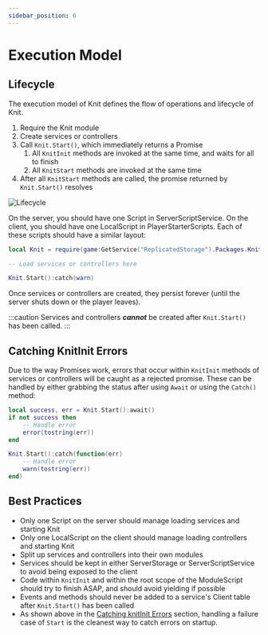 ```yaml
---
sidebar_position: 6
---
```


# Execution Model

## Lifecycle

The execution model of Knit defines the flow of operations and lifecycle of Knit.

1. Require the Knit module
1. Create services or controllers
1. Call `Knit.Start()`, which immediately returns a Promise
	1. All `KnitInit` methods are invoked at the same time, and waits for all to finish
	1. All `KnitStart` methods are invoked at the same time
1. After all `KnitStart` methods are called, the promise returned by `Knit.Start()` resolves

![Lifecycle](/lifecycle.svg)

On the server, you should have one Script in ServerScriptService. On the client, you should have one LocalScript in PlayerStarterScripts. Each of these scripts should have a similar layout:

```lua
local Knit = require(game:GetService("ReplicatedStorage").Packages.Knit)

-- Load services or controllers here

Knit.Start():catch(warn)
```

Once services or controllers are created, they persist forever (until the server shuts down or the player leaves).

:::caution
Services and controllers **_cannot_** be created after `Knit.Start()` has been called.
:::

## Catching KnitInit Errors
Due to the way Promises work, errors that occur within `KnitInit` methods of services or controllers will be caught as a rejected promise. These can be handled by either grabbing the status after using `Await` or using the `Catch()` method:

```lua
local success, err = Knit.Start():await()
if not success then
	-- Handle error
	error(tostring(err))
end
```

```lua
Knit.Start():catch(function(err)
	-- Handle error
	warn(tostring(err))
end)
```

## Best Practices
- Only one Script on the server should manage loading services and starting Knit
- Only one LocalScript on the client should manage loading controllers and starting Knit
- Split up services and controllers into their own modules
- Services should be kept in either ServerStorage or ServerScriptService to avoid being exposed to the client
- Code within `KnitInit` and within the root scope of the ModuleScript should try to finish ASAP, and should avoid yielding if possible
- Events and methods should never be added to a service's Client table after `Knit.Start()` has been called
- As shown above in the [Catching knitInit Errors](#catching-knitinit-errors) section, handling a failure case of `Start` is the cleanest way to catch errors on startup.
